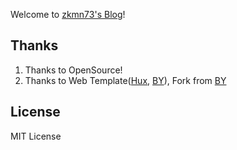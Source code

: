 

Welcome to [zkmn73's Blog](https://zkmn73.github.io/)!


## Thanks
1. Thanks to OpenSource!
2. Thanks to Web Template([Hux](https://github.com/Huxpro/huxpro.github.io), [BY](https://github.com/qiubaiying/qiubaiying.github.io)), Fork from [BY](https://github.com/qiubaiying/qiubaiying.github.io)


## License
MIT License
